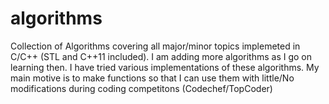 algorithms
==========

Collection of Algorithms covering all major/minor topics implemeted in C/C++ (STL and C++11 included). I am adding more algorithms as I go on learning then.  I have tried various implementations of these algorithms. My main motive is to make functions so that I can use them with little/No modifications during coding competitons (Codechef/TopCoder)
